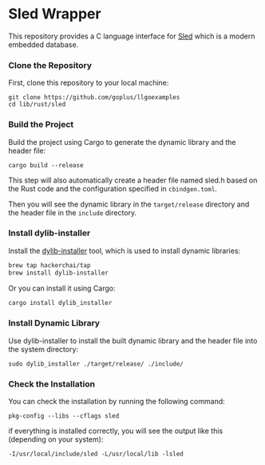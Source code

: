 # Sled Wrapper

This repository provides a C language interface for [Sled](https://github.com/spacejam/sled) which is a modern embedded database.

### Clone the Repository

First, clone this repository to your local machine:

```
git clone https://github.com/goplus/llgoexamples
cd lib/rust/sled
```

### Build the Project
Build the project using Cargo to generate the dynamic library and the header file:

```
cargo build --release
```

This step will also automatically create a header file named sled.h based on the Rust code and the configuration specified in `cbindgen.toml`.

Then you will see the dynamic library in the `target/release` directory and the header file in the `include` directory.

### Install dylib-installer

Install the [dylib-installer](https://github.com/hackerchai/dylib-installer) tool, which is used to install dynamic libraries:

```bash
brew tap hackerchai/tap
brew install dylib-installer
```

Or you can install it using Cargo:

```bash 
cargo install dylib_installer
```

### Install Dynamic Library

Use dylib-installer to install the built dynamic library and the header file into the system directory:

```
sudo dylib_installer ./target/release/ ./include/
```

### Check the Installation

You can check the installation by running the following command:

```
pkg-config --libs --cflags sled
```

if everything is installed correctly, you will see the output like this (depending on your system):

```
-I/usr/local/include/sled -L/usr/local/lib -lsled
```
